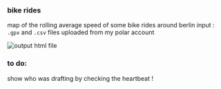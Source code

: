 ### bike rides
map of the rolling average speed of some bike rides around berlin
input : ``.gpx`` and ``.csv`` files uploaded from my polar account

![output html file](https://github.com/dantepawn/rideMyBike/output.png)


### to do:
show who was drafting by checking the heartbeat ! 
